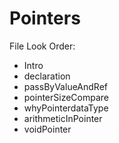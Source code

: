 # Pointers
File Look Order:
- Intro
- declaration
- passByValueAndRef
- pointerSizeCompare
- whyPointerdataType
- arithmeticInPointer
- voidPointer